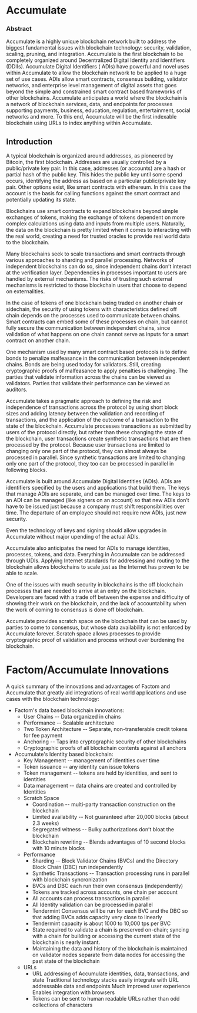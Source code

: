 # Accumulate

### Abstract

Accumulate is a highly unique blockchain network built to address the biggest fundamental issues with blockchain
technology:  security, validation, scaling, pruning, and integration. Accumulate is the first blockchain to be
completely organized around Decentralized Digital Identity and Identifiers (DDIIs). Accumulate Digital Identifiers (
ADIs) have powerful and novel uses within Accumulate to allow the blockchain network to be applied to a huge set of use
cases. ADIs allow smart contracts, consensus building, validator networks, and enterprise level management of digital
assets that goes beyond the simple and constrained smart contract based frameworks of other blockchains. Accumulate
anticipates a world where the blockchain is a network of blockchain services, data, and endpoints for processes
supporting payments, business, education, regulation, entertainment, social networks and more. To this end, Accumulate
will be the first indexable blockchain using URLs to index anything within Accumulate.

## Introduction

A typical blockchain is organized around addresses, as pioneered by Bitcoin, the first blockchain. Addresses are usually
controlled by a public/private key pair. In this case, addresses (or accounts) are a hash or partial hash of the public
key. This hides the public key until some spend occurs, identifying the address as based on a particular public/private
key pair. Other options exist, like smart contracts with ethereum. In this case the account is the basis for calling
functions against the smart contract and potentially updating its state.

Blockchains use smart contracts to expand blockchains beyond simple exchanges of tokens, making the exchange of tokens
dependent on more complex calculations using data and inputs from multiple users. Naturally, the data on the blockchain
is pretty limited when it comes to interacting with the real world, creating a need for trusted oracles to provide real
world data to the blockchain.

Many blockchains seek to scale transactions and smart contracts through various approaches to sharding and parallel
processing. Networks of independent blockchains can do so, since independent chains don’t interact at the verification
layer. Dependencies in processes important to users are handled by external mechanisms. The risks of trusting such
external mechanisms is restricted to those blockchain users that choose to depend on externalities.

In the case of tokens of one blockchain being traded on another chain or sidechain, the security of using tokens with
characteristics defined off chain depends on the processes used to communicate between chains. Smart contracts can embed
some of these processes on chain, but cannot fully secure the communication between independent chains, since validation
of what happens on one chain cannot serve as inputs for a smart contract on another chain.

One mechanism used by many smart contract based protocols is to define bonds to penalize malfeasance in the
communication between independent chains. Bonds are being used today for validators. Still, creating cryptographic
proofs of malfeasance to apply penalties is challenging. The parties that validate information across the chains can be
viewed as validators. Parties that validate their performance can be viewed as auditors.

Accumulate takes a pragmatic approach to defining the risk and independence of transactions across the protocol by using
short block sizes and adding latency between the validation and recording of transactions, and the application of the
outcome of a transaction to the state of the blockchain. Accumulate processes transactions as submitted by users of the
protocol directly, but rather than these changing the state of the blockchain, user transactions create synthetic
transactions that are then processed by the protocol. Because user transactions are limited to changing only one part of
the protocol, they can almost always be processed in parallel. Since synthetic transactions are limited to changing only
one part of the protocol, they too can be processed in parallel in following blocks.

Accumulate is built around Accumulate Digital Identities (ADIs). ADIs are identifiers specified by the users and
applications that build them. The keys that manage ADIs are separate, and can be managed over time. The keys to an ADI
can be managed (like signers on an account) so that new ADIs don’t have to be issued just because a company must shift
responsibilities over time. The departure of an employee should not require new ADIs, just new security.

Even the technology of keys and signing should allow upgrades in Accumulate without major upending of the actual ADIs.

Accumulate also anticipates the need for ADIs to manage identities, processes, tokens, and data. Everything in
Accumulate can be addressed through UDIs. Applying Internet standards for addressing and routing to the blockchain
allows blockchains to scale just as the Internet has proven to be able to scale.

One of the issues with much security in blockchains is the off blockchain processes that are needed to arrive at an
entry on the blockchain. Developers are faced with a trade off between the expense and difficulty of showing their work
on the blockchain, and the lack of accountability when the work of coming to consensus is done off blockchain.

Accumulate provides scratch space on the blockchain that can be used by parties to come to consensus, but whose data
availability is not enforced by Accumulate forever. Scratch space allows processes to provide cryptographic proof of
validation and process without over burdening the blockchain.

# Factom/Accumulate Innovations

A quick summary of the innovations and advantages of Factom and Accumulate that greatly aid integrations of real world
applications and use cases with the blockchain technology:

* Factom's data based blockchain innovations:
    * User Chains -- Data organized in chains
    * Performance -- Scalable architecture
    * Two Token Architecture -- Separate, non-transferable credit tokens for fee payment
    * Anchoring -- Taps into cryptographic security of other blockchains
    * Cryptographic proofs of all blockchain contents against all anchors
* Accumulate's Identity based blockchain:
    * Key Management -- management of identities over time
    * Token issuance -- any identity can issue tokens
    * Token management -- tokens are held by identities, and sent to identities
    * Data management -- data chains are created and controlled by Identities
    * Scratch Space
        * Coordination -- multi-party transaction construction on the blockchain
        * Limited availability -- Not guaranteed after 20,000 blocks (about 2.3 weeks)
        * Segregated witness -- Bulky authorizations don’t bloat the blockchain
        * Blockchain rewriting -- Blends advantages of 10 second blocks with 10 minute blocks
    * Performance
        * Sharding -- Block Validator Chains (BVCs) and the Directory Block Chain
          (DBC) run independently
        * Synthetic Transactions -- Transaction processing runs in parallel with blockchain syncronization
        * BVCs and DBC each run their own consensus (independently)
        * Tokens are tracked across accounts, one chain per account
        * All accounts can process transactions in parallel
        * All Identity validation can be processed in parallel
        * Tendermint Consensus will be run for each BVC and the DBC so that adding BVCs adds capacity very close to
          linearly
        * Tendermint capacity is about 1000 to 10,000 tps per BVC
        * State required to validate a chain is preserved on-chain; syncing with a chain for building or accessing the
          current state of the blockchain is nearly instant.
        * Maintaining the data and history of the blockchain is maintained on validator nodes separate from data nodes
          for accessing the past state of the blockchain
    * URLs
        * URL addressing of Accumulate identities, data, transactions, and state Traditional technology stacks easily
          integrate with URL addressable data and endpoints Much improved user experience Enables integration with
          browsers
        * Tokens can be sent to human readable URLs rather than odd collections of characters